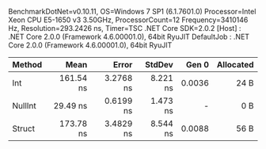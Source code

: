 
BenchmarkDotNet=v0.10.11, OS=Windows 7 SP1 (6.1.7601.0)
Processor=Intel Xeon CPU E5-1650 v3 3.50GHz, ProcessorCount=12
Frequency=3410146 Hz, Resolution=293.2426 ns, Timer=TSC
.NET Core SDK=2.0.2
  [Host]     : .NET Core 2.0.0 (Framework 4.6.00001.0), 64bit RyuJIT
  DefaultJob : .NET Core 2.0.0 (Framework 4.6.00001.0), 64bit RyuJIT


  Method |      Mean |     Error |   StdDev |  Gen 0 | Allocated |
-------- |----------:|----------:|---------:|-------:|----------:|
     Int | 161.54 ns | 3.2768 ns | 8.221 ns | 0.0036 |      24 B |
 NullInt |  29.49 ns | 0.6199 ns | 1.473 ns |      - |       0 B |
  Struct | 173.78 ns | 3.4829 ns | 8.544 ns | 0.0088 |      56 B |
